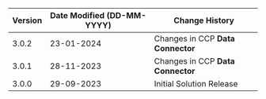 | **Version** | **Date Modified (DD-MM-YYYY)** | **Change History**                          |
|-------------|--------------------------------|---------------------------------------------|
| 3.0.2       | 23-01-2024                     | Changes in CCP **Data Connector**           |  
| 3.0.1       | 28-11-2023                     | Changes in CCP **Data Connector**           |  
| 3.0.0       | 29-09-2023                     | Initial Solution Release                    |
